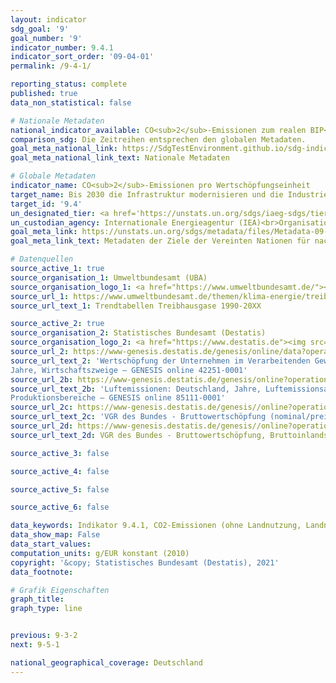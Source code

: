 ```yaml
---
layout: indicator
sdg_goal: '9'
goal_number: '9'
indicator_number: 9.4.1
indicator_sort_order: '09-04-01'
permalink: /9-4-1/

reporting_status: complete
published: true
data_non_statistical: false

# Nationale Metadaten
national_indicator_available: CO<sub>2</sub>-Emissionen zum realen BIP<br> CO<sub>2</sub>-Emissionen zur Bruttowertschöpfung (preisbereinigt) im Verarbeitenden Gewerbe
comparison_sdg: Die Zeitreihen entsprechen den globalen Metadaten.
goal_meta_national_link: https://SdgTestEnvironment.github.io/sdg-indicators/public/MetaDe/9.4.1.pdf
goal_meta_national_link_text: Nationale Metadaten

# Globale Metadaten
indicator_name: CO<sub>2</sub>-Emissionen pro Wertschöpfungseinheit
target_name: Bis 2030 die Infrastruktur modernisieren und die Industrien nachrüsten, um sie nachhaltig zu machen, mit effizienterem Ressourceneinsatz und unter vermehrter Nutzung sauberer und umweltverträglicher Technologien und Industrieprozesse, wobei alle Länder Maßnahmen entsprechend ihren jeweiligen Kapazitäten ergreifen
target_id: '9.4'
un_designated_tier: <a href='https://unstats.un.org/sdgs/iaeg-sdgs/tier-classification/' title='Klicken Sie hier um weitere Informationen zur UN-Tier-Klassifikation zu erhalten.'>Tier I</a>
un_custodian_agency: Internationale Energieagentur (IEA)<br>Organisation der Vereinten Nationen für industrielle Entwicklung (UNIDO)
goal_meta_link: https://unstats.un.org/sdgs/metadata/files/Metadata-09-04-01.pdf
goal_meta_link_text: Metadaten der Ziele der Vereinten Nationen für nachhaltige Entwicklung

# Datenquellen
source_active_1: true
source_organisation_1: Umweltbundesamt (UBA)
source_organisation_logo_1: <a href="https://www.umweltbundesamt.de/"><img src="https://g205sdgs.github.io/sdg-indicators/public/OrgImgDe/uba.png" alt="Logo uba" style="height:60px; width:148px"/></a>
source_url_1: https://www.umweltbundesamt.de/themen/klima-energie/treibhausgas-emissionen
source_url_text_1: Trendtabellen Treibhausgase 1990-20XX

source_active_2: true
source_organisation_2: Statistisches Bundesamt (Destatis)
source_organisation_logo_2: <a href="https://www.destatis.de"><img src="https://g205sdgs.github.io/sdg-indicators/public/OrgImgDe/destatis.png" alt="Logo destatis" style="height:60px; width:148px"/></a>
source_url_2: https://www-genesis.destatis.de/genesis/online/data?operation=table&code=42251-0001&bypass=true&language=de
source_url_text_2: 'Wertschöpfung der Unternehmen im Verarbeitenden Gewerbe: Deutschland,
Jahre, Wirtschaftszweige – GENESIS online 42251-0001'
source_url_2b: https://www-genesis.destatis.de/genesis/online?operation=table&code=85111-0001&bypass=true&language=de
source_url_text_2b: 'Luftemissionen: Deutschland, Jahre, Luftemissionsart,
Produktionsbereiche – GENESIS online 85111-0001'
source_url_2c: https://www-genesis.destatis.de/genesis//online?operation=table&code=81000-0103&bypass=true&language=de
source_url_text_2c: 'VGR des Bundes - Bruttowertschöpfung (nominal/preisbereinigt): Wirtschaftsbereiche – GENESIS online 81000-0103'
source_url_2d: https://www-genesis.destatis.de/genesis//online?operation=table&code=81000-0001&bypass=true&language=de
source_url_text_2d: VGR des Bundes - Bruttowertschöpfung, Bruttoinlandsprodukt (nominal/preisbereinigt) – GENESIS online 81000-0001

source_active_3: false

source_active_4: false

source_active_5: false

source_active_6: false

data_keywords: Indikator 9.4.1, CO2-Emissionen (ohne Landnutzung, Landnutzungsänderungen und Forstwirtschaft) zum realen BIP, CO2-Emissionen zur Bruttowertschöpfung (preisbereinigt) im Verarbeitenden Gewerbe, Internationale Energieagentur (IEA), Organisation der Vereint
data_show_map: False
data_start_values: 
computation_units: g/EUR konstant (2010)
copyright: '&copy; Statistisches Bundesamt (Destatis), 2021'
data_footnote: 

# Grafik Eigenschaften
graph_title: 
graph_type: line


previous: 9-3-2
next: 9-5-1

national_geographical_coverage: Deutschland
---
```


<span></span>